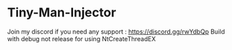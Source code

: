 # Tiny-Man-Injector
Join my discord if you need any support : https://discord.gg/rwYdbQp
Build with debug not release for using NtCreateThreadEX
